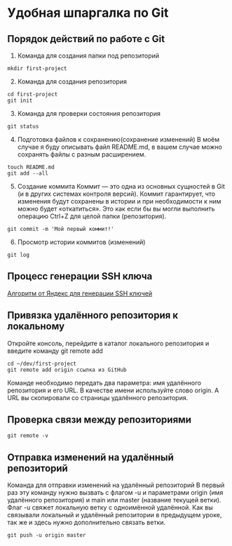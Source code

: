# Удобная шпаргалка по Git

## Порядок действий по работе с Git

1. Команда для создания папки под репозиторий

```
mkdir first-project
```

2. Команда для создания репозитория

```
cd first-project
git init
```

3. Команда для проверки состояния репозитория

```
git status
```

4. Подготовка файлов к сохранению(сохранение изменений)
В моём случае я буду описывать файл README.md, в вашем случае можно сохранять файлы с разным расширением.

```
touch README.md
git add --all
```

5. Создание коммита
Коммит — это одна из основных сущностей в Git (и в других системах контроля версий). Коммит гарантирует, что изменения будут сохранены в истории и при необходимости к ним можно будет «откатиться». Это как если бы вы могли выполнить операцию Ctrl+Z для целой папки (репозитория).

```
git commit -m 'Мой первый коммит!'
```

6. Просмотр истории коммитов (изменений)

```
git log
```

## Процесс генерации SSH ключа
[Алгоритм от Яндекс для генерации SSH ключей](https://practicum.yandex.ru/trainer/git-basics/lesson "Это оно!")

## Привязка удалённого репозитория к локальному
Откройте консоль, перейдите в каталог локального репозитория и введите команду git remote add

```
cd ~/dev/first-project
git remote add origin ссылка из GitHub
```

Команде необходимо передать два параметра: имя удалённого репозитория и его URL. В качестве имени используйте слово origin. А URL вы скопировали со страницы удалённого репозитория.

## Проверка связи между репозиториями 

```
git remote -v
```

## Отправка изменений на удалённый репозиторий 
Команда для отправки изменений на удалённый репозиторий
В первый раз эту команду нужно вызвать с флагом -u и параметрами origin (имя удалённого репозитория) и main или master (название текущей ветки). Флаг -u свяжет локальную ветку с одноимённой удалённой. Как вы связывали локальный и удалённый репозитории в предыдущем уроке, так же и здесь нужно дополнительно связать ветки.

```
git push -u origin master
```
